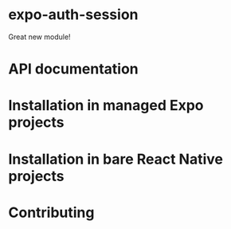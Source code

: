 # expo-auth-session

Great new module!

# API documentation

# Installation in managed Expo projects

# Installation in bare React Native projects

# Contributing
